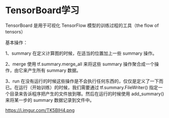 # TensorBoard学习

TensorBoard 是用于可视化 TensorFlow 模型的训练过程的工具（the flow of tensors）

基本操作：

1、summary
在定义计算图的时候，在适当的位置加上一些 summary 操作。

2、merge
使用 tf.summary.merge_all 来将这些 summary 操作聚合成一个操作，由它来产生所有 summary 数据。

3、run
在没有运行的时候这些操作是不会执行任何东西的，仅仅是定义了一下而已。在运行（开始训练）的时候，我们需要通过 tf.summary.FileWriter() 指定一个目录来告诉程序把产生的文件放到哪。然后在运行的时候使用 add_summary() 来将某一步的 summary 数据记录到文件中。

https://i.imgur.com/TK5BIH4.png
